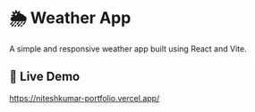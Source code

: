 # 🌦️ Weather App

A simple and responsive weather app built using React and Vite.

## 🔗 Live Demo

https://niteshkumar-portfolio.vercel.app/


